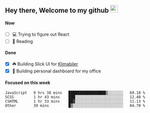 ## Hey there, Welcome to my github <img src="https://media.giphy.com/media/hvRJCLFzcasrR4ia7z/giphy.gif" width="25px">

#### Now
- [ ] 💻 Trying to figure out React
- [ ] 📕 Reading

#### Done
- [x] ☘️ Building Slick UI for [Klimabiler](https://klimabiler.dk)
- [x] 🚀 Building personal dashboard for my office
 
 #### Focused on this week
<!--START_SECTION:waka-->

```text
JavaScript   9 hrs 38 mins   █████████████████▒░░░░░░░   69.18 %
SCSS         1 hr 43 mins    ███░░░░░░░░░░░░░░░░░░░░░░   12.40 %
CSHTML       1 hr 33 mins    ██▓░░░░░░░░░░░░░░░░░░░░░░   11.13 %
Other        39 mins         █▒░░░░░░░░░░░░░░░░░░░░░░░   04.70 %
```

<!--END_SECTION:waka-->

